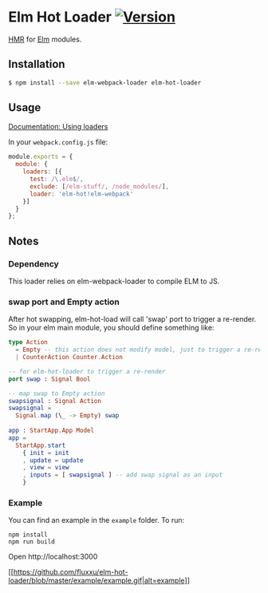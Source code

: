 # Elm Hot Loader [![Version](https://img.shields.io/npm/v/elm-hot-loader.svg)](https://www.npmjs.com/package/elm-hot-loader)

[HMR](https://webpack.github.io/docs/hot-module-replacement.html) for [Elm](http://elm-lang.org/) modules.


## Installation

```sh
$ npm install --save elm-webpack-loader elm-hot-loader
```


## Usage

[Documentation: Using loaders](http://webpack.github.io/docs/using-loaders.html)

In your `webpack.config.js` file:

```js
module.exports = {
  module: {
    loaders: [{
      test: /\.elm$/,
      exclude: [/elm-stuff/, /node_modules/],
      loader: 'elm-hot!elm-webpack'
    }]
  }
};
```

## Notes

### Dependency

This loader relies on elm-webpack-loader to compile ELM to JS.

### swap port and Empty action

After hot swapping, elm-hot-load will call 'swap' port to trigger a re-render.
So in your elm main module, you should define something like:

```elm
type Action 
  = Empty -- this action does not modify model, just to trigger a re-render
  | CounterAction Counter.Action

-- for elm-hot-loader to trigger a re-render
port swap : Signal Bool

-- map swap to Empty action
swapsignal : Signal Action
swapsignal =
  Signal.map (\_ -> Empty) swap
  
app : StartApp.App Model
app =
  StartApp.start
    { init = init
    , update = update
    , view = view
    , inputs = [ swapsignal ] -- add swap signal as an input
    }
```
### Example

You can find an example in the `example` folder.
To run:

```
npm install
npm run build
```

Open http://localhost:3000

[[https://github.com/fluxxu/elm-hot-loader/blob/master/example/example.gif|alt=example]]